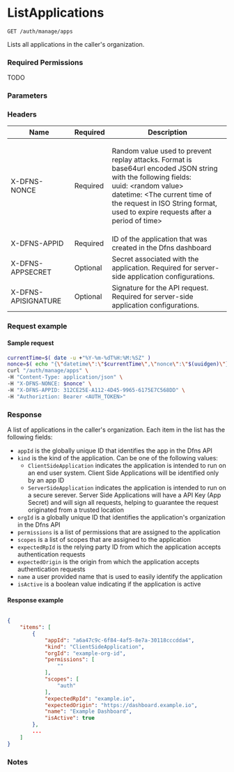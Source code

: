 # ListApplications

`GET /auth/manage/apps`

Lists all applications in the caller's organization.

### Required Permissions <a href="#scopes" id="scopes"></a>

TODO

### Parameters <a href="#parameters.1" id="parameters.1"></a>

### Headers  <a href="#request-body" id="request-body"></a>

| Name                | Required | Description                                                                                                                                                                                                                                                                    |
| ------------------- | -------- | ------------------------------------------------------------------------------------------------------------------------------------------------------------------------------------------------------------------------------------------------------------------------------ |
| X-DFNS-NONCE        | Required | <p>Random value used to prevent replay attacks. Format is base64url encoded JSON string with the following fields: <br>uuid: &#x3C;random value> <br>datetime: &#x3C;The current time of the request in ISO String format, used to expire requests after a period of time></p> |
| X-DFNS-APPID        | Required | ID of the application that was created in the Dfns dashboard                                                                                                                                                                                                                   |
| X-DFNS-APPSECRET    | Optional | Secret associated with the application. Required for server-side application configurations.                                                                                                                                                                                   |
| X-DFNS-APISIGNATURE | Optional | Signature for the API request. Required for server-side application configurations.                                                                                                                                                                                            |

### Request example <a href="#request-body" id="request-body"></a>

#### Sample request <a href="#sample-request" id="sample-request"></a>

```bash
currentTime=$( date -u +"%Y-%m-%dT%H:%M:%SZ" )
nonce=$( echo "{\"datetime\":\"$currentTime\",\"nonce\":\"$(uuidgen)\"}" | base64 | tr '/+' '_-' | tr -d '=' )
curl "/auth/manage/apps" \
-H "Content-Type: application/json" \
-H "X-DFNS-NONCE: $nonce" \
-H "X-DFNS-APPID: 312CE25E-A112-4D45-9965-6175E7C568DD" \
-H "Authoriztion: Bearer <AUTH_TOKEN>"
```

### Response <a href="#response" id="response"></a>

A list of applications in the caller's organization. Each item in the list has the following fields:

* `appId` is the globally unique ID that identifies the app in the Dfns API
* `kind` is the kind of the application. Can be one of the following values:
  * `ClientSideApplication` indicates the application is intended to run on an end user system. Client Side Applications will be identified only by an app ID 
  * `ServerSideApplication` indicates the application is intended to run on a secure serever. Server Side Applications will have a API Key (App Secret) and will sign all requests, helping to guarantee the request originated from a trusted location
* `orgId` is a globally unique ID that identifies the application's organization in the Dfns API
* `permissions` is a list of permissions that are assigned to the application
* `scopes` is a list of scopes that are assigned to the application
* `expectedRpId` is the relying party ID from which the application accepts authentication requests
* `expectedOrigin` is the origin from which the application accepts authentication requests
* `name` a user provided name that is used to easily identify the application
* `isActive` is a boolean value indicating if the application is active

#### Response example <a href="#response-example" id="response-example"></a>

```json

{
    "items": [
        {
            "appId": "a6a47c9c-6f84-4af5-8e7a-30118cccdda4",
            "kind": "ClientSideApplication",
            "orgId": "example-org-id",
            "permissions": [
                ""
            ],
            "scopes": [
                "auth"
            ],
            "expectedRpId": "example.io",
            "expectedOrigin": "https://dashboard.example.io",
            "name": "Example Dashboard",
            "isActive": true
        },
        ...
    ]
}
```

### Notes <a href="#notes" id="notes"></a>


